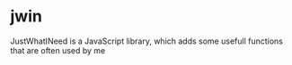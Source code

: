# jwin

JustWhatINeed is a JavaScript library, which adds some usefull functions that are often used by me
